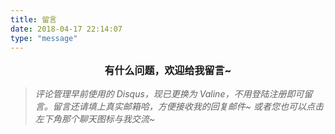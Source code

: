 ```yaml
---
title: 留言
date: 2018-04-17 22:14:07
type: "message"
---
```




<p align="center" style="font-size:16px;font-weight: bold">
    有什么问题，欢迎给我留言~
</p>



> *评论管理早前使用的  Disqus，现已更换为  Valine，不用登陆注册即可留言。留言还请填上真实邮箱哈，方便接收我的回复邮件~ 或者您也可以点击左下角那个聊天图标与我交流~*  



